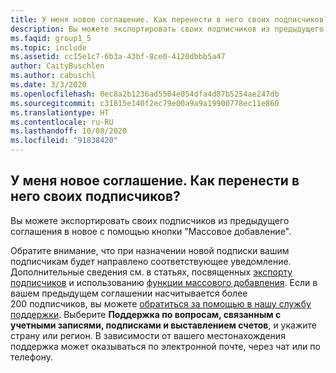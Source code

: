 ```yaml
---
title: У меня новое соглашение. Как перенести в него своих подписчиков?
description: Вы можете экспортировать своих подписчиков из предыдущего соглашения в новое с помощью кнопки "Массовое добавление". Обратите внимание, что...
ms.faqid: group1_5
ms.topic: include
ms.assetid: cc15e1c7-6b3a-43bf-8ce0-4120dbbb5a47
author: CaityBuschlen
ms.author: cabuschl
ms.date: 3/3/2020
ms.openlocfilehash: 0ec8a2b1236ad5504e054dfa4d87b5254ae247db
ms.sourcegitcommit: c31815e140f2ec79e00a9a9a19900778ec11e860
ms.translationtype: HT
ms.contentlocale: ru-RU
ms.lasthandoff: 10/08/2020
ms.locfileid: "91838420"
---
```

## <a name="i-have-a-new-agreement--how-do-i-move-my-subscribers"></a>У меня новое соглашение.  Как перенести в него своих подписчиков?

Вы можете экспортировать своих подписчиков из предыдущего соглашения в новое с помощью кнопки "Массовое добавление".

Обратите внимание, что при назначении новой подписки вашим подписчикам будет направлено соответствующее уведомление. Дополнительные сведения см. в статьях, посвященных [экспорту подписчиков](../../../../exporting-subscriptions.md) и использованию [функции массового добавления](../../../../assign-license-bulk.md). Если в вашем предыдущем соглашении насчитывается более 200 подписчиков, вы можете [обратиться за помощью в нашу службу поддержки](https://visualstudio.microsoft.com/subscriptions/support/#talktous). Выберите **Поддержка по вопросам, связанным с учетными записями, подписками и выставлением счетов**, и укажите страну или регион. В зависимости от вашего местонахождения поддержка может оказываться по электронной почте, через чат или по телефону.